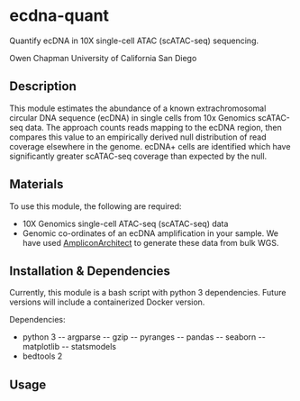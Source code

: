 # ecdna-quant

Quantify ecDNA in 10X single-cell ATAC (scATAC-seq) sequencing.

Owen Chapman
University of California San Diego

## Description

This module estimates the abundance of a known extrachromosomal circular DNA sequence (ecDNA) in single cells from 10x Genomics scATAC-seq data. The approach counts reads mapping to the ecDNA region, then compares this value to an empirically derived null distribution of read coverage elsewhere in the genome. ecDNA+ cells are identified which have significantly greater scATAC-seq coverage than expected by the null. 

## Materials

To use this module, the following are required:
- 10X Genomics single-cell ATAC-seq (scATAC-seq) data
- Genomic co-ordinates of an ecDNA amplification in your sample. We have used [AmpliconArchitect](https://github.com/virajbdeshpande/AmpliconArchitect) to generate these data from bulk WGS.

## Installation & Dependencies

Currently, this module is a bash script with python 3 dependencies. Future versions will include a containerized Docker version.

Dependencies:

- python 3
-- argparse
-- gzip
-- pyranges
-- pandas
-- seaborn
-- matplotlib
-- statsmodels
- bedtools 2

## Usage


